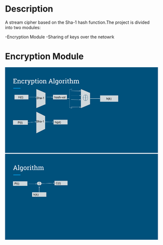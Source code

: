 
# Description
A stream cipher based on the Sha-1 hash function.The project is divided into two modules:

 -Encryption Module
 -Sharing of keys over the netowrk

# Encryption Module
![here H(t) is the hash text and P(t) is the plain text which we want to enxrypt](1.png "Image Title")
![Stream cipher encryption chart basic XOR based](2.png "Image Title")
 
